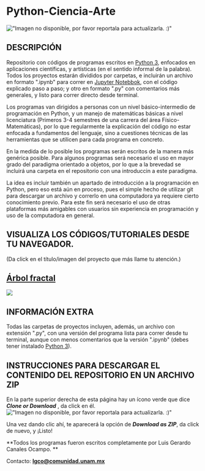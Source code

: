 # Python-Ciencia-Arte

!["Imagen no disponible, por favor reportala para actualizarla. :)"](https://preview.ibb.co/mnYKCQ/Sin_nombre.png)

## DESCRIPCIÓN

Repositorio con códigos de programas escritos en [Python 3](https://www.python.org/), enfocados en aplicaciones científicas, y artísticas (en el sentido informal de la palabra). Todos los proyectos estarán divididos por carpetas, e incluirán un archivo en formato ".ipynb" para correr en [Jupyter Notebbok](http://jupyter.readthedocs.io/en/latest/install.html), con el código explicado paso a paso; y otro en formato ".py" con comentarios más generales, y listo para correr directo desde terminal.

Los programas van dirigidos a personas con un nivel básico-intermedio de programación en Python, y un manejo de matemáticas básicas a nivel licenciatura (Primeros 3-4 semestres de una carrera del área Físico-Matemáticas), por lo que regularmente la explicación del código no estar enfocada a fundamentos del lenguaje, sino a cuestiones técnicas de las herramientas que se utilicen para cada programa en concreto. 

En la medida de lo posible los programas serán escritos de la manera más genérica posible. Para algunos programas será necesario el uso en mayor grado del paradigma orientado a objetos, por lo que a la brevedad se incluirá una carpeta en el repositorio con una introduccin a este paradigma.

La idea es incluir también un apartado de introducción a la programación en Python, pero eso está aún en proceso, pues el simple hecho de utilizar git para descargar un archivo y correrlo en una computadora ya requiere cierto conocimiento previo. Para este fin será necesario el uso de otras plataformas más amigables con usuarios sin experiencia en programación y uso de la computadora en general.

## VISUALIZA LOS CÓDIGOS/TUTORIALES DESDE TU NAVEGADOR.
(Da click en el título/imagen del proyecto que más llame tu atención.)

## [Árbol fractal](https://github.com/LuisCanalesPy/Python-Ciencia-Arte/tree/master/arbol_%20fractal)
[<img src="http://image.ibb.co/jgomsQ/arbol0.png">](https://github.com/LuisCanalesPy/Python-Ciencia-Arte/tree/master/arbol_%20fractal)

## INFORMACIÓN EXTRA

Todas las carpetas de proyectos incluyen, además, un archivo con extensión ".py", con una versión del programa lista para correr desde tu terminal, aunque con menos comentarios que la versión ".ipynb" (debes tener instalado [Python 3](https://www.python.org/)).
 
## INSTRUCCIONES PARA DESCARGAR EL CONTENIDO DEL REPOSITORIO EN UN ARCHIVO ZIP

En la parte superior derecha de esta página hay un ícono verde que dice ***Clone or Download*** , da click en él.
!["Imagen no disponible, por favor reportala para actualizarla. :)"](http://image.ibb.co/no32XQ/Captura_de_pantalla_de_2017_08_27_204000.jpg)

Una vez dando clic ahí, te aparecerá la opción de ***Download as ZIP***, da click de nuevo, y ¡Listo!

**Todos los programas fueron escritos completamente por Luis Gerardo Canales Ocampo. **

Contacto:
**lgco@comunidad.unam.mx**
